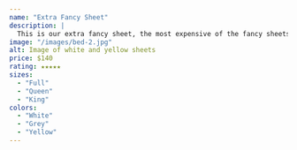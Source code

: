 ```yaml
---
name: "Extra Fancy Sheet"
description: |
  This is our extra fancy sheet, the most expensive of the fancy sheets.
image: "/images/bed-2.jpg"
alt: Image of white and yellow sheets
price: $140
rating: ★★★★★
sizes:
  - "Full"
  - "Queen"
  - "King"
colors:
  - "White"
  - "Grey"
  - "Yellow"
---
```

